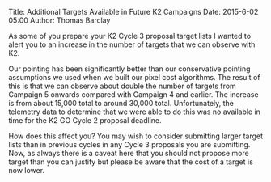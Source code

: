 Title: Additional Targets Available in Future K2 Campaigns
Date: 2015-6-02 05:00
Author: Thomas Barclay

As some of you prepare your K2 Cycle 3 proposal target lists I wanted to alert you to an increase in the number of targets that we can observe with K2. 

Our pointing has been significantly better than our conservative pointing assumptions we used when we built our pixel cost algorithms. The result of this is that we can observe about double the number of targets from Campaign 5 onwards compared with Campaign 4 and earlier. The increase is from about 15,000 total to around 30,000 total. Unfortunately, the telemetry data to determine that we were able to do this was no available in time for the K2 GO Cycle 2 proposal deadline.

How does this affect you? You may wish to consider submitting larger target lists than in previous cycles in any Cycle 3 proposals you are submitting. Now, as always there is a caveat here that you should not propose more target than you can justify but please be aware that the cost of a target is now lower.
